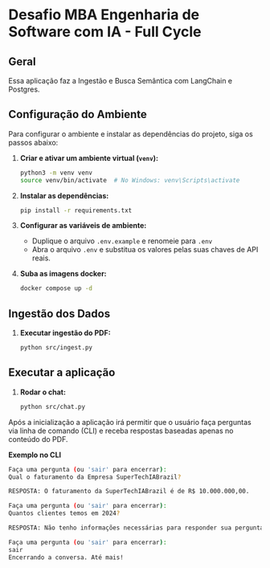 # Desafio MBA Engenharia de Software com IA - Full Cycle

## Geral

Essa aplicação faz a Ingestão e Busca Semântica com LangChain e Postgres.

## Configuração do Ambiente

Para configurar o ambiente e instalar as dependências do projeto, siga os passos abaixo:

1. **Criar e ativar um ambiente virtual (`venv`):**

   ```bash
   python3 -m venv venv
   source venv/bin/activate  # No Windows: venv\Scripts\activate
   ```

2. **Instalar as dependências:**

   ```bash
   pip install -r requirements.txt
   ```

3. **Configurar as variáveis de ambiente:**

   - Duplique o arquivo `.env.example` e renomeie para `.env`
   - Abra o arquivo `.env` e substitua os valores pelas suas chaves de API reais.   

4. **Suba as imagens docker:**

   ```bash
   docker compose up -d
   ```

## Ingestão dos Dados

1. **Executar ingestão do PDF:**

   ```bash
   python src/ingest.py
   ```

## Executar a aplicação

1. **Rodar o chat:**

   ```bash
   python src/chat.py
   ```

Após a inicialização a aplicação irá permitir que o usuário faça perguntas via linha de comando (CLI) e receba respostas baseadas apenas no conteúdo do PDF.

**Exemplo no CLI**
```bash
Faça uma pergunta (ou 'sair' para encerrar):
Qual o faturamento da Empresa SuperTechIABrazil?

RESPOSTA: O faturamento da SuperTechIABrazil é de R$ 10.000.000,00.

Faça uma pergunta (ou 'sair' para encerrar):
Quantos clientes temos em 2024?

RESPOSTA: Não tenho informações necessárias para responder sua pergunta.

Faça uma pergunta (ou 'sair' para encerrar):
sair
Encerrando a conversa. Até mais!
```